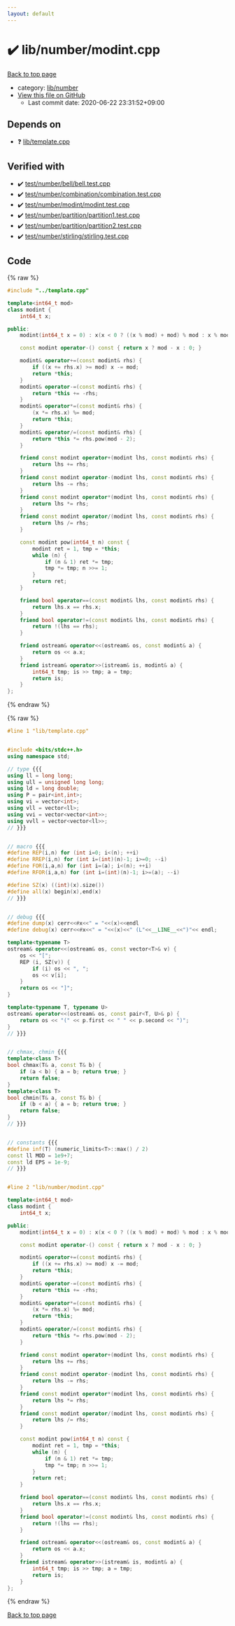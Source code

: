 ```yaml
---
layout: default
---
```


<!-- mathjax config similar to math.stackexchange -->
<script type="text/javascript" async
  src="https://cdnjs.cloudflare.com/ajax/libs/mathjax/2.7.5/MathJax.js?config=TeX-MML-AM_CHTML">
</script>
<script type="text/x-mathjax-config">
  MathJax.Hub.Config({
    TeX: { equationNumbers: { autoNumber: "AMS" }},
    tex2jax: {
      inlineMath: [ ['$','$'] ],
      processEscapes: true
    },
    "HTML-CSS": { matchFontHeight: false },
    displayAlign: "left",
    displayIndent: "2em"
  });
</script>

<script type="text/javascript" src="https://cdnjs.cloudflare.com/ajax/libs/jquery/3.4.1/jquery.min.js"></script>
<script src="https://cdn.jsdelivr.net/npm/jquery-balloon-js@1.1.2/jquery.balloon.min.js" integrity="sha256-ZEYs9VrgAeNuPvs15E39OsyOJaIkXEEt10fzxJ20+2I=" crossorigin="anonymous"></script>
<script type="text/javascript" src="../../../assets/js/copy-button.js"></script>
<link rel="stylesheet" href="../../../assets/css/copy-button.css" />


# :heavy_check_mark: lib/number/modint.cpp

<a href="../../../index.html">Back to top page</a>

* category: <a href="../../../index.html#12cd94d703d26487f7477e7dcce25e7f">lib/number</a>
* <a href="{{ site.github.repository_url }}/blob/master/lib/number/modint.cpp">View this file on GitHub</a>
    - Last commit date: 2020-06-22 23:31:52+09:00




## Depends on

* :question: <a href="../template.cpp.html">lib/template.cpp</a>


## Verified with

* :heavy_check_mark: <a href="../../../verify/test/number/bell/bell.test.cpp.html">test/number/bell/bell.test.cpp</a>
* :heavy_check_mark: <a href="../../../verify/test/number/combination/combination.test.cpp.html">test/number/combination/combination.test.cpp</a>
* :heavy_check_mark: <a href="../../../verify/test/number/modint/modint.test.cpp.html">test/number/modint/modint.test.cpp</a>
* :heavy_check_mark: <a href="../../../verify/test/number/partition/partition1.test.cpp.html">test/number/partition/partition1.test.cpp</a>
* :heavy_check_mark: <a href="../../../verify/test/number/partition/partition2.test.cpp.html">test/number/partition/partition2.test.cpp</a>
* :heavy_check_mark: <a href="../../../verify/test/number/stirling/stirling.test.cpp.html">test/number/stirling/stirling.test.cpp</a>


## Code

<a id="unbundled"></a>
{% raw %}
```cpp
#include "../template.cpp"

template<int64_t mod>
class modint {
    int64_t x;

public:
    modint(int64_t x = 0) : x(x < 0 ? ((x % mod) + mod) % mod : x % mod) {}

    const modint operator-() const { return x ? mod - x : 0; }

    modint& operator+=(const modint& rhs) {
        if ((x += rhs.x) >= mod) x -= mod;
        return *this;
    }
    modint& operator-=(const modint& rhs) {
        return *this += -rhs;
    }
    modint& operator*=(const modint& rhs) {
        (x *= rhs.x) %= mod;
        return *this;
    }
    modint& operator/=(const modint& rhs) {
        return *this *= rhs.pow(mod - 2);
    }

    friend const modint operator+(modint lhs, const modint& rhs) {
        return lhs += rhs;
    }
    friend const modint operator-(modint lhs, const modint& rhs) {
        return lhs -= rhs;
    }
    friend const modint operator*(modint lhs, const modint& rhs) {
        return lhs *= rhs;
    }
    friend const modint operator/(modint lhs, const modint& rhs) {
        return lhs /= rhs;
    }

    const modint pow(int64_t n) const {
        modint ret = 1, tmp = *this;
        while (n) {
            if (n & 1) ret *= tmp;
            tmp *= tmp; n >>= 1;
        }
        return ret;
    }

    friend bool operator==(const modint& lhs, const modint& rhs) {
        return lhs.x == rhs.x;
    }
    friend bool operator!=(const modint& lhs, const modint& rhs) {
        return !(lhs == rhs);
    }

    friend ostream& operator<<(ostream& os, const modint& a) {
        return os << a.x;
    }
    friend istream& operator>>(istream& is, modint& a) {
        int64_t tmp; is >> tmp; a = tmp;
        return is;
    }
};

```
{% endraw %}

<a id="bundled"></a>
{% raw %}
```cpp
#line 1 "lib/template.cpp"


#include <bits/stdc++.h>
using namespace std;

// type {{{
using ll = long long;
using ull = unsigned long long;
using ld = long double;
using P = pair<int,int>;
using vi = vector<int>;
using vll = vector<ll>;
using vvi = vector<vector<int>>;
using vvll = vector<vector<ll>>;
// }}}


// macro {{{
#define REP(i,n) for (int i=0; i<(n); ++i)
#define RREP(i,n) for (int i=(int)(n)-1; i>=0; --i)
#define FOR(i,a,n) for (int i=(a); i<(n); ++i)
#define RFOR(i,a,n) for (int i=(int)(n)-1; i>=(a); --i)

#define SZ(x) ((int)(x).size())
#define all(x) begin(x),end(x)
// }}}


// debug {{{
#define dump(x) cerr<<#x<<" = "<<(x)<<endl
#define debug(x) cerr<<#x<<" = "<<(x)<<" (L"<<__LINE__<<")"<< endl;

template<typename T>
ostream& operator<<(ostream& os, const vector<T>& v) {
    os << "[";
    REP (i, SZ(v)) {
        if (i) os << ", ";
        os << v[i];
    }
    return os << "]";
}

template<typename T, typename U>
ostream& operator<<(ostream& os, const pair<T, U>& p) {
    return os << "(" << p.first << " " << p.second << ")";
}
// }}}


// chmax, chmin {{{
template<class T>
bool chmax(T& a, const T& b) {
    if (a < b) { a = b; return true; }
    return false;
}
template<class T>
bool chmin(T& a, const T& b) {
    if (b < a) { a = b; return true; }
    return false;
}
// }}}


// constants {{{
#define inf(T) (numeric_limits<T>::max() / 2)
const ll MOD = 1e9+7;
const ld EPS = 1e-9;
// }}}


#line 2 "lib/number/modint.cpp"

template<int64_t mod>
class modint {
    int64_t x;

public:
    modint(int64_t x = 0) : x(x < 0 ? ((x % mod) + mod) % mod : x % mod) {}

    const modint operator-() const { return x ? mod - x : 0; }

    modint& operator+=(const modint& rhs) {
        if ((x += rhs.x) >= mod) x -= mod;
        return *this;
    }
    modint& operator-=(const modint& rhs) {
        return *this += -rhs;
    }
    modint& operator*=(const modint& rhs) {
        (x *= rhs.x) %= mod;
        return *this;
    }
    modint& operator/=(const modint& rhs) {
        return *this *= rhs.pow(mod - 2);
    }

    friend const modint operator+(modint lhs, const modint& rhs) {
        return lhs += rhs;
    }
    friend const modint operator-(modint lhs, const modint& rhs) {
        return lhs -= rhs;
    }
    friend const modint operator*(modint lhs, const modint& rhs) {
        return lhs *= rhs;
    }
    friend const modint operator/(modint lhs, const modint& rhs) {
        return lhs /= rhs;
    }

    const modint pow(int64_t n) const {
        modint ret = 1, tmp = *this;
        while (n) {
            if (n & 1) ret *= tmp;
            tmp *= tmp; n >>= 1;
        }
        return ret;
    }

    friend bool operator==(const modint& lhs, const modint& rhs) {
        return lhs.x == rhs.x;
    }
    friend bool operator!=(const modint& lhs, const modint& rhs) {
        return !(lhs == rhs);
    }

    friend ostream& operator<<(ostream& os, const modint& a) {
        return os << a.x;
    }
    friend istream& operator>>(istream& is, modint& a) {
        int64_t tmp; is >> tmp; a = tmp;
        return is;
    }
};

```
{% endraw %}

<a href="../../../index.html">Back to top page</a>

